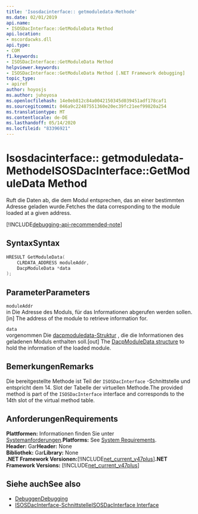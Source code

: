 ```yaml
---
title: 'Isosdacinterface:: getmoduledata-Methode'
ms.date: 02/01/2019
api.name:
- ISOSDacInterface::GetModuleData Method
api.location:
- mscordacwks.dll
api.type:
- COM
f1.keywords:
- ISOSDacInterface::GetModuleData Method
helpviewer.keywords:
- ISOSDacInterface::GetModuleData Method [.NET Framework debugging]
topic_type:
- apiref
author: hoyosjs
ms.author: juhoyosa
ms.openlocfilehash: 14e0eb812c84a0042150345d039451adf178caf1
ms.sourcegitcommit: 046a9c22487551360e20ec39fc21eef99820a254
ms.translationtype: MT
ms.contentlocale: de-DE
ms.lasthandoff: 05/14/2020
ms.locfileid: "83396921"
---
```

# <a name="isosdacinterfacegetmoduledata-method"></a><span data-ttu-id="1f278-102">Isosdacinterface:: getmoduledata-Methode</span><span class="sxs-lookup"><span data-stu-id="1f278-102">ISOSDacInterface::GetModuleData Method</span></span>

<span data-ttu-id="1f278-103">Ruft die Daten ab, die dem Modul entsprechen, das an einer bestimmten Adresse geladen wurde.</span><span class="sxs-lookup"><span data-stu-id="1f278-103">Fetches the data corresponding to the module loaded at a given address.</span></span>

[!INCLUDE[debugging-api-recommended-note](../../../../includes/debugging-api-recommended-note.md)]

## <a name="syntax"></a><span data-ttu-id="1f278-104">Syntax</span><span class="sxs-lookup"><span data-stu-id="1f278-104">Syntax</span></span>

```cpp
HRESULT GetModuleData(
    CLRDATA_ADDRESS moduleAddr,
    DacpModuleData *data
);
```

## <a name="parameters"></a><span data-ttu-id="1f278-105">Parameter</span><span class="sxs-lookup"><span data-stu-id="1f278-105">Parameters</span></span>

`moduleAddr`\
<span data-ttu-id="1f278-106">in Die Adresse des Moduls, für das Informationen abgerufen werden sollen.</span><span class="sxs-lookup"><span data-stu-id="1f278-106">[in] The address of the module to retrieve information for.</span></span>

`data`\
<span data-ttu-id="1f278-107">vorgenommen Die [dacpmoduledata-Struktur](dacpmoduledata-structure.md) , die die Informationen des geladenen Moduls enthalten soll.</span><span class="sxs-lookup"><span data-stu-id="1f278-107">[out] The [DacpModuleData structure](dacpmoduledata-structure.md) to hold the information of the loaded module.</span></span>

## <a name="remarks"></a><span data-ttu-id="1f278-108">Bemerkungen</span><span class="sxs-lookup"><span data-stu-id="1f278-108">Remarks</span></span>

<span data-ttu-id="1f278-109">Die bereitgestellte Methode ist Teil der `ISOSDacInterface` -Schnittstelle und entspricht dem 14. Slot der Tabelle der virtuellen Methode.</span><span class="sxs-lookup"><span data-stu-id="1f278-109">The provided method is part of the `ISOSDacInterface` interface and corresponds to the 14th slot of the virtual method table.</span></span>

## <a name="requirements"></a><span data-ttu-id="1f278-110">Anforderungen</span><span class="sxs-lookup"><span data-stu-id="1f278-110">Requirements</span></span>

<span data-ttu-id="1f278-111">**Plattformen:** Informationen finden Sie unter [Systemanforderungen](../../../../docs/framework/get-started/system-requirements.md).</span><span class="sxs-lookup"><span data-stu-id="1f278-111">**Platforms:** See [System Requirements](../../../../docs/framework/get-started/system-requirements.md).</span></span>  
<span data-ttu-id="1f278-112">**Header:** Gar</span><span class="sxs-lookup"><span data-stu-id="1f278-112">**Header:** None</span></span>  
<span data-ttu-id="1f278-113">**Bibliothek:** Gar</span><span class="sxs-lookup"><span data-stu-id="1f278-113">**Library:** None</span></span>  
<span data-ttu-id="1f278-114">**.NET Framework Versionen:**[!INCLUDE[net_current_v47plus](../../../../includes/net-current-v47plus.md)]</span><span class="sxs-lookup"><span data-stu-id="1f278-114">**.NET Framework Versions:** [!INCLUDE[net_current_v47plus](../../../../includes/net-current-v47plus.md)]</span></span>  

## <a name="see-also"></a><span data-ttu-id="1f278-115">Siehe auch</span><span class="sxs-lookup"><span data-stu-id="1f278-115">See also</span></span>

- [<span data-ttu-id="1f278-116">Debuggen</span><span class="sxs-lookup"><span data-stu-id="1f278-116">Debugging</span></span>](index.md)
- [<span data-ttu-id="1f278-117">ISOSDacInterface-Schnittstelle</span><span class="sxs-lookup"><span data-stu-id="1f278-117">ISOSDacInterface Interface</span></span>](isosdacinterface-interface.md)
